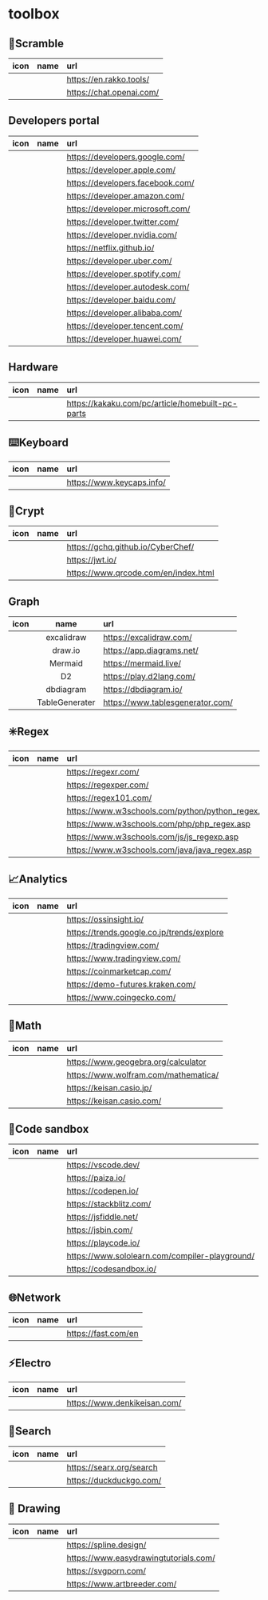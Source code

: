 # toolbox

## 🧰Scramble

|icon|name|url|
|:-:|:-:|:-|
|||https://en.rakko.tools/
|||https://chat.openai.com/

## Developers portal

|icon|name|url|
|:-:|:-:|:-|
|||https://developers.google.com/
|||https://developer.apple.com/
|||https://developers.facebook.com/
|||https://developer.amazon.com/
|||https://developer.microsoft.com/
|||https://developer.twitter.com/
|||https://developer.nvidia.com/
|||https://netflix.github.io/
|||https://developer.uber.com/
|||https://developer.spotify.com/
|||https://developer.autodesk.com/
|||https://developer.baidu.com/
|||https://developer.alibaba.com/
|||https://developer.tencent.com/
|||https://developer.huawei.com/

## Hardware

|icon|name|url|
|:-:|:-:|:-|
|||https://kakaku.com/pc/article/homebuilt-pc-parts

## ⌨️Keyboard

|icon|name|url|
|:-:|:-:|:-|
|||https://www.keycaps.info/

## 🔣Crypt

|icon|name|url|
|:-:|:-:|:-|
|||https://gchq.github.io/CyberChef/
|||https://jwt.io/
|||https://www.qrcode.com/en/index.html

## Graph

|icon|name|url|
|:-:|:-:|:-|
||excalidraw|https://excalidraw.com/
||draw.io|https://app.diagrams.net/
||Mermaid|https://mermaid.live/
||D2|https://play.d2lang.com/
||dbdiagram|https://dbdiagram.io/
||TableGenerater|https://www.tablesgenerator.com/

## ✳️Regex

|icon|name|url|
|:-:|:-:|:-|
|||https://regexr.com/
|||https://regexper.com/
|||https://regex101.com/
|||https://www.w3schools.com/python/python_regex.asp
|||https://www.w3schools.com/php/php_regex.asp
|||https://www.w3schools.com/js/js_regexp.asp
|||https://www.w3schools.com/java/java_regex.asp

## 📈Analytics

|icon|name|url|
|:-:|:-:|:-|
|||https://ossinsight.io/
|||https://trends.google.co.jp/trends/explore
|||https://tradingview.com/
|||https://www.tradingview.com/
|||https://coinmarketcap.com/
|||https://demo-futures.kraken.com/
|||https://www.coingecko.com/

## 📐Math

|icon|name|url|
|:-:|:-:|:-|
|||https://www.geogebra.org/calculator
|||https://www.wolfram.com/mathematica/
|||https://keisan.casio.jp/
|||https://keisan.casio.com/

## 🍯Code sandbox

|icon|name|url|
|:-:|:-:|:-|
|||https://vscode.dev/
|||https://paiza.io/
|||https://codepen.io/
|||https://stackblitz.com/
|||https://jsfiddle.net/
|||https://jsbin.com/
|||https://playcode.io/
|||https://www.sololearn.com/compiler-playground/
|||https://codesandbox.io/

## 🌐Network

|icon|name|url|
|:-:|:-:|:-|
|||https://fast.com/en

## ⚡Electro

|icon|name|url|
|:-:|:-:|:-|
|||https://www.denkikeisan.com/

## 🔎Search

|icon|name|url|
|:-:|:-:|:-|
|||https://searx.org/search
|||https://duckduckgo.com/

## 🎨 Drawing

|icon|name|url|
|:-:|:-:|:-|
|||https://spline.design/
|||https://www.easydrawingtutorials.com/
|||https://svgporn.com/
|||https://www.artbreeder.com/
